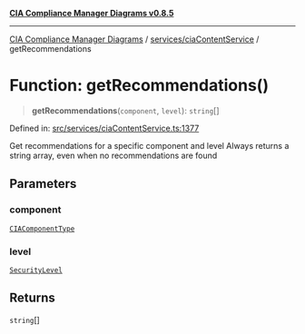 [**CIA Compliance Manager Diagrams v0.8.5**](../../../README.md)

***

[CIA Compliance Manager Diagrams](../../../modules.md) / [services/ciaContentService](../README.md) / getRecommendations

# Function: getRecommendations()

> **getRecommendations**(`component`, `level`): `string`[]

Defined in: [src/services/ciaContentService.ts:1377](https://github.com/Hack23/cia-compliance-manager/blob/b799ef22d9067d09cc69eaeddf109ac9dcdce934/src/services/ciaContentService.ts#L1377)

Get recommendations for a specific component and level
Always returns a string array, even when no recommendations are found

## Parameters

### component

[`CIAComponentType`](../../../types/cia-services/type-aliases/CIAComponentType.md)

### level

[`SecurityLevel`](../../../types/cia/type-aliases/SecurityLevel.md)

## Returns

`string`[]
